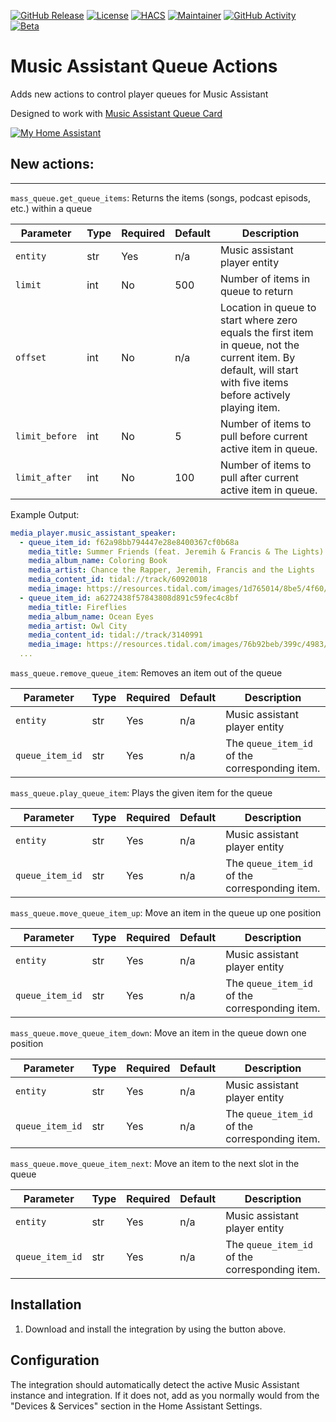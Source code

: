 [![GitHub Release][release-shield]][release]
[![License][license-shield]][license]
[![HACS][hacs-badge-shield]][hacs-badge]
[![Maintainer][maintainer-shield]][maintainer]
[![GitHub Activity][activity-shield]][activity]
[![Beta][beta-shield]][beta]

[release-shield]: https://img.shields.io/github/release/droans/mass_queue.svg?style=for-the-badge
[release]: https://github.com/droans/mass_queue/releases
[license-shield]: https://img.shields.io/github/license/droans/mass_queue.svg?style=for-the-badge
[license]: LICENSE
[hacs-badge-shield]: https://img.shields.io/badge/HACS-Default-blue.svg?style=for-the-badge
[hacs-badge]: https://github.com/hacs/default
[maintainer-shield]: https://img.shields.io/badge/maintainer-droans-blue.svg?style=for-the-badge
[maintainer]: https://github.com/droans
[activity-shield]: https://img.shields.io/github/last-commit/droans/mass_queue?style=for-the-badge
[activity]: https://github.com/droans/mass_card/commits/main
[beta-shield]: https://img.shields.io/github/v/release/droans/mass_queue?include_prereleases&style=for-the-badge&filter=*b*&label=Pre-Release
[beta]: https://github.com/droans/mass_queue/releases

# Music Assistant Queue Actions

Adds new actions to control player queues for Music Assistant 

Designed to work with [Music Assistant Queue Card](https://github.com/droans/mass_card)

[![My Home Assistant](https://my.home-assistant.io/badges/hacs_repository.svg)](https://my.home-assistant.io/redirect/hacs_repository/?repository=mass_queue&owner=droans&category=Integration)

## New actions:

---
`mass_queue.get_queue_items`: Returns the items (songs, podcast episods, etc.) within a queue

| Parameter | Type | Required | Default                           | Description                                                                                                                                                      |
|-----------|------|----------|-----------------------------------|------------------------------------------------------------------------------------------------------------------------------------------------------------------|
| `entity`        | str  | Yes      | n/a                         | Music assistant player entity                                                                                                                                    |
| `limit`         | int  | No       | 500                         | Number of items in queue to return                                                                                                                               |
| `offset`        | int  | No       | n/a                         | Location in queue to start where zero equals the first item in queue, not the current item. By default, will start with five items before actively playing item. |
| `limit_before`  | int  | No       | 5                           | Number of items to pull before current active item in queue.                                                                                                     |
| `limit_after`   | int  | No       | 100                         | Number of items to pull after current active item in queue.                                                                                                      |

Example Output:
```yaml
media_player.music_assistant_speaker:
  - queue_item_id: f62a98bb794447e28e8400367cf0b68a
    media_title: Summer Friends (feat. Jeremih & Francis & The Lights)
    media_album_name: Coloring Book
    media_artist: Chance the Rapper, Jeremih, Francis and the Lights
    media_content_id: tidal://track/60920018
    media_image: https://resources.tidal.com/images/1d765014/8be5/4f60/a657/bce7eee1ef8b/750x750.jpg
  - queue_item_id: a6272438f57843808d891c59fec4c8bf
    media_title: Fireflies
    media_album_name: Ocean Eyes
    media_artist: Owl City
    media_content_id: tidal://track/3140991
    media_image: https://resources.tidal.com/images/76b92beb/399c/4983/9b91/0eef89c796e1/750x750.jpg
  ...
```

`mass_queue.remove_queue_item`: Removes an item out of the queue

| Parameter       | Type | Required | Default | Description                                    |
|-----------------|------|----------|---------|------------------------------------------------|
| `entity`        | str  | Yes      | n/a     | Music assistant player entity                  |
| `queue_item_id` | str  | Yes      | n/a     | The `queue_item_id` of the corresponding item. |

`mass_queue.play_queue_item`: Plays the given item for the queue

| Parameter       | Type | Required | Default | Description                                    |
|-----------------|------|----------|---------|------------------------------------------------|
| `entity`        | str  | Yes      | n/a     | Music assistant player entity                  |
| `queue_item_id` | str  | Yes      | n/a     | The `queue_item_id` of the corresponding item. |

`mass_queue.move_queue_item_up`: Move an item in the queue up one position

| Parameter       | Type | Required | Default | Description                                    |
|-----------------|------|----------|---------|------------------------------------------------|
| `entity`        | str  | Yes      | n/a     | Music assistant player entity                  |
| `queue_item_id` | str  | Yes      | n/a     | The `queue_item_id` of the corresponding item. |

`mass_queue.move_queue_item_down`: Move an item in the queue down one position

| Parameter       | Type | Required | Default | Description                                    |
|-----------------|------|----------|---------|------------------------------------------------|
| `entity`        | str  | Yes      | n/a     | Music assistant player entity                  |
| `queue_item_id` | str  | Yes      | n/a     | The `queue_item_id` of the corresponding item. |

`mass_queue.move_queue_item_next`: Move an item to the next slot in the queue

| Parameter       | Type | Required | Default | Description                                    |
|-----------------|------|----------|---------|------------------------------------------------|
| `entity`        | str  | Yes      | n/a     | Music assistant player entity                  |
| `queue_item_id` | str  | Yes      | n/a     | The `queue_item_id` of the corresponding item. |


## Installation

1. Download and install the integration by using the button above.

## Configuration

The integration should automatically detect the active Music Assistant instance and integration. If it does not, add as you normally would from the "Devices & Services" section in the Home Assistant Settings.